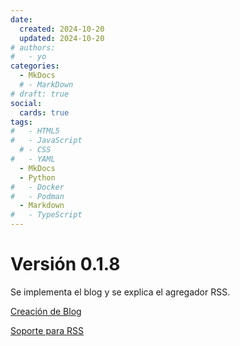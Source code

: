 ```yaml
---
date:
  created: 2024-10-20
  updated: 2024-10-20
# authors:
#   - yo
categories:
  - MkDocs
  # - MarkDown
# draft: true
social:
  cards: true
tags:
#   - HTML5
#   - JavaScript
  # - CSS
#   - YAML
  - MkDocs
  - Python
#   - Docker
#   - Podman
  - Markdown
#   - TypeScript
---
```



# Versión 0.1.8

Se implementa el blog y se explica el agregador RSS.

<!-- mas -->

[Creación de Blog](../../mkdocs-material/setup/blog.md)

[Soporte para RSS](../../mkdocs-material/setup/rss.md)


<!-- ... Es todo. -->
